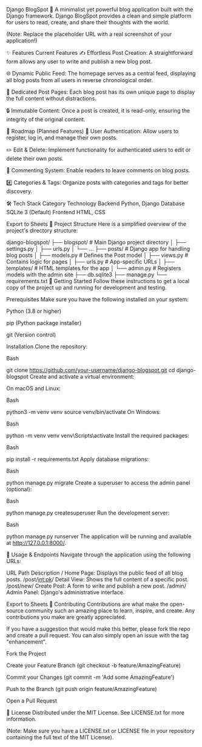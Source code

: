 Django BlogSpot 📝
A minimalist yet powerful blog application built with the Django framework. Django BlogSpot provides a clean and simple platform for users to read, create, and share their thoughts with the world.

(Note: Replace the placeholder URL with a real screenshot of your application!)

✨ Features
Current Features
✍️ Effortless Post Creation: A straightforward form allows any user to write and publish a new blog post.

🌐 Dynamic Public Feed: The homepage serves as a central feed, displaying all blog posts from all users in reverse chronological order.

📄 Dedicated Post Pages: Each blog post has its own unique page to display the full content without distractions.

🔒 Immutable Content: Once a post is created, it is read-only, ensuring the integrity of the original content.

🚀 Roadmap (Planned Features)
👤 User Authentication: Allow users to register, log in, and manage their own posts.

✏️ Edit & Delete: Implement functionality for authenticated users to edit or delete their own posts.

💬 Commenting System: Enable readers to leave comments on blog posts.

#️⃣ Categories & Tags: Organize posts with categories and tags for better discovery.

🛠️ Tech Stack
Category	Technology
Backend	Python, Django
Database	SQLite 3 (Default)
Frontend	HTML, CSS

Export to Sheets
🧭 Project Structure
Here is a simplified overview of the project's directory structure:

django-blogspot/
├── blogspot/         # Main Django project directory
│   ├── settings.py
│   ├── urls.py
│   └── ...
├── posts/            # Django app for handling blog posts
│   ├── models.py     # Defines the Post model
│   ├── views.py      # Contains logic for pages
│   ├── urls.py       # App-specific URLs
│   ├── templates/    # HTML templates for the app
│   └── admin.py      # Registers models with the admin site
├── db.sqlite3
├── manage.py
└── requirements.txt
🚀 Getting Started
Follow these instructions to get a local copy of the project up and running for development and testing.

Prerequisites
Make sure you have the following installed on your system:

Python (3.8 or higher)

pip (Python package installer)

git (Version control)

Installation
Clone the repository:

Bash

git clone https://github.com/your-username/django-blogspot.git
cd django-blogspot
Create and activate a virtual environment:

On macOS and Linux:

Bash

python3 -m venv venv
source venv/bin/activate
On Windows:

Bash

python -m venv venv
venv\Scripts\activate
Install the required packages:

Bash

pip install -r requirements.txt
Apply database migrations:

Bash

python manage.py migrate
Create a superuser to access the admin panel (optional):

Bash

python manage.py createsuperuser
Run the development server:

Bash

python manage.py runserver
The application will be running and available at http://127.0.0.1:8000/.

🔗 Usage & Endpoints
Navigate through the application using the following URLs:

URL Path	Description
/	Home Page: Displays the public feed of all blog posts.
/post/<int:pk>/	Detail View: Shows the full content of a specific post.
/post/new/	Create Post: A form to write and publish a new post.
/admin/	Admin Panel: Django's administrative interface.

Export to Sheets
🤝 Contributing
Contributions are what make the open-source community such an amazing place to learn, inspire, and create. Any contributions you make are greatly appreciated.

If you have a suggestion that would make this better, please fork the repo and create a pull request. You can also simply open an issue with the tag "enhancement".

Fork the Project

Create your Feature Branch (git checkout -b feature/AmazingFeature)

Commit your Changes (git commit -m 'Add some AmazingFeature')

Push to the Branch (git push origin feature/AmazingFeature)

Open a Pull Request

📄 License
Distributed under the MIT License. See LICENSE.txt for more information.

(Note: Make sure you have a LICENSE.txt or LICENSE file in your repository containing the full text of the MIT License).
